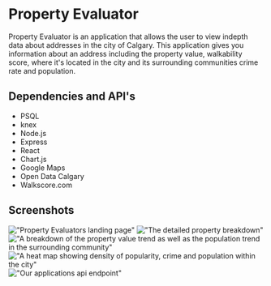 # Property Evaluator

Property Evaluator is an application that allows the user to view indepth data about addresses in the city of Calgary. This application gives you information about an address including the property value, walkability score, where it's located in the city and its surrounding communities crime rate and population.

## Dependencies and API's

- PSQL
- knex
- Node.js
- Express
- React
- Chart.js
- Google Maps
- Open Data Calgary
- Walkscore.com

## Screenshots

!["Property Evaluators landing page"](https://raw.githubusercontent.com/MaxHalleran/real_map/master/docs/landing_page.png)
!["The detailed property breakdown"](https://raw.githubusercontent.com/MaxHalleran/real_map/master/docs/single_address_view.png)
!["A breakdown of the property value trend as well as the population trend in the surrounding community"](https://raw.githubusercontent.com/MaxHalleran/real_map/master/docs/chart_view.png)
!["A heat map showing density of popularity, crime and population within the city"](https://raw.githubusercontent.com/MaxHalleran/real_map/master/docs/heatmap.png)
!["Our applications api endpoint"](https://raw.githubusercontent.com/MaxHalleran/real_map/master/docs/api.png)
